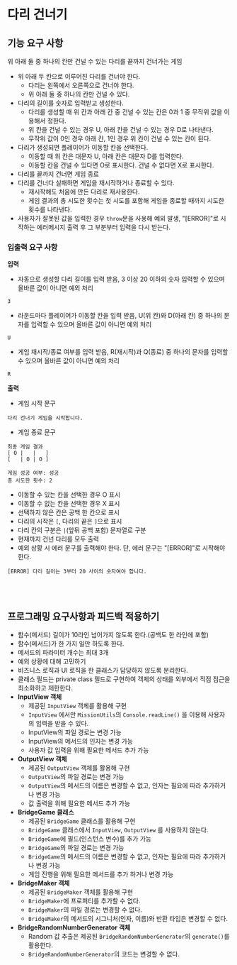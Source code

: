 # 다리 건너기

## 기능 요구 사항

위 아래 둘 중 하나의 칸만 건널 수 있는 다리를 끝까지 건너가는 게임

- 위 아래 두 칸으로 이루어진 다리를 건너야 한다.
  - 다리는 왼쪽에서 오른쪽으로 건너야 한다.
  - 위 아래 둘 중 하나의 칸만 건널 수 있다.
- 다리의 길이를 숫자로 입력받고 생성한다.
  - 다리를 생성할 때 위 칸과 아래 칸 중 건널 수 있는 칸은 0과 1 중 무작위 값을 이용해서 정한다.
  - 위 칸을 건널 수 있는 경우 U, 아래 칸을 건널 수 있는 경우 D로 나타낸다.
  - 무작위 값이 0인 경우 아래 칸, 1인 경우 위 칸이 건널 수 있는 칸이 된다.
- 다리가 생성되면 플레이어가 이동할 칸을 선택한다.
  - 이동할 때 위 칸은 대문자 U, 아래 칸은 대문자 D를 입력한다.
  - 이동할 칸을 건널 수 있다면 O로 표시한다. 건널 수 없다면 X로 표시한다.
- 다리를 끝까지 건너면 게임 종료
- 다리를 건너다 실패하면 게임을 재시작하거나 종료할 수 있다.
  - 재시작해도 처음에 만든 다리로 재사용한다.
  - 게임 결과의 총 시도한 횟수는 첫 시도를 포함해 게임을 종료할 때까지 시도한 횟수를 나타낸다.
- 사용자가 잘못된 값을 입력한 경우 `throw`문을 사용해 예외 발생, "[ERROR]"로 시작하는 에러메시지 출력 후 그 부분부터 입력을 다시 받는다.

### 입출력 요구 사항

**입력**

- 자동으로 생성할 다리 길이를 입력 받음, 3 이상 20 이하의 숫자 입력할 수 있으며 올바른 값이 아니면 예외 처리

```
3
```

- 라운드마다 플레이어가 이동할 칸을 입력 받음, U(위 칸)와 D(아래 칸) 중 하나의 문자를 입력할 수 있으며 올바른 값이 아니면 예외 처리

```
U
```

- 게임 재시작/종료 여부를 입력 받음, R(재시작)과 Q(종료) 중 하나의 문자를 입력할 수 있으며 올바른 값이 아니면 예외 처리

```
R
```

**출력**

- 게임 시작 문구

```
다리 건너기 게임을 시작합니다.
```

- 게임 종료 문구

```
최종 게임 결과
[ O |   |   ]
[   | O | O ]

게임 성공 여부: 성공
총 시도한 횟수: 2
```

- 이동할 수 있는 칸을 선택한 경우 O 표시
- 이동할 수 없는 칸을 선택한 경우 X 표시
- 선택하지 않은 칸은 공백 한 칸으로 표시
- 다리의 시작은 `[`, 다리의 끝은 `]`으로 표시
- 다리 칸의 구분은 `|`(앞뒤 공백 포함) 문자열로 구분
- 현재까지 건넌 다리를 모두 출력
- 예외 상황 시 에러 문구를 출력해야 한다. 단, 에러 문구는 "[ERROR]"로 시작해야 한다.

```
[ERROR] 다리 길이는 3부터 20 사이의 숫자여야 합니다.
```

<br>
<br>

## 프로그래밍 요구사항과 피드백 적용하기

- 함수(메서드) 길이가 10라인 넘어가지 않도록 한다.(공백도 한 라인에 포함)
- 함수(메서드)가 한 가지 일만 하도록 한다.
- 메서드의 파라미터 개수는 최대 3개
- 예외 상황에 대해 고민하기
- 비즈니스 로직과 UI 로직을 한 클래스가 담당하지 않도록 분리한다.
- 클래스 필드는 private class 필드로 구현하여 객체의 상태를 외부에서 직접 접근을 최소화하고 제한한다.
- **InputView 객체**
  - 제공된 `InputView` 객체를 활용해 구현
  - `InputView` 에서만 `MissionUtils`의 `Console.readLine()` 을 이용해 사용자의 입력을 받을 수 있다.
  - InputView의 파일 경로는 변경 가능
  - InputView의 메서드의 인자는 변경 가능
  - 사용자 값 입력을 위해 필요한 메서드 추가 가능
- **OutputView 객체**
  - 제공된 `OutputView` 객체를 활용해 구현
  - `OutputView`의 파일 경로는 변경 가능
  - `OutputView`의 메서드의 이름은 변경할 수 없고, 인자는 필요에 따라 추가하거나 변경 가능
  - 값 출력을 위해 필요한 메서드 추가 가능
- **BridgeGame 클래스**
  - 제공된 `BridgeGame` 클래스를 활용해 구현
  - `BridgeGame` 클래스에서 `InputView`, `OutputView` 를 사용하지 않는다.
  - `BridgeGame`에 필드(인스턴스 변수)를 추가 가능
  - `BridgeGame`의 파일 경로는 변경 가능
  - `BridgeGame`의 메서드의 이름은 변경할 수 없고, 인자는 필요에 따라 추가하거나 변경 가능
  - 게임 진행을 위해 필요한 메서드를 추가 하거나 변경 가능
- **BridgeMaker 객체**
  - 제공된 `BridgeMaker` 객체를 활용해 구현
  - `BridgeMaker`에 프로퍼티를 추가할 수 없다.
  - `BridgeMaker`의 파일 경로는 변경할 수 없다.
  - `BridgeMaker`의 메서드의 시그니처(인자, 이름)와 반환 타입은 변경할 수 없다.
- **BridgeRandomNumberGenerator 객체**
  - Random 값 추출은 제공된 `BridgeRandomNumberGenerator`의 `generate()`를 활용한다.
  - `BridgeRandomNumberGenerator`의 코드는 변경할 수 없다.
